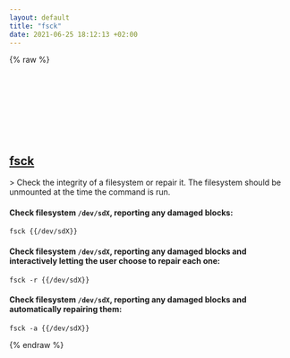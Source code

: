 ```yaml
---
layout: default
title: "fsck"
date: 2021-06-25 18:12:13 +02:00
---
```

{% raw %}
<h2 id="fsck">
  <a href="/en/linux/fsck.html">fsck</a> <a href="#fsck"><svg class="icon">
    <use href="/assets/images/unicode_sprite.svg#link" />
  </svg></a>
</h2>
> Check the integrity of a filesystem or repair it. The filesystem should be unmounted at the time the command is run.

#### Check filesystem `/dev/sdX`, reporting any damaged blocks:
```shell
fsck {{/dev/sdX}}
```
#### Check filesystem `/dev/sdX`, reporting any damaged blocks and interactively letting the user choose to repair each one:
```shell
fsck -r {{/dev/sdX}}
```
#### Check filesystem `/dev/sdX`, reporting any damaged blocks and automatically repairing them:
```shell
fsck -a {{/dev/sdX}}
```
{% endraw %}